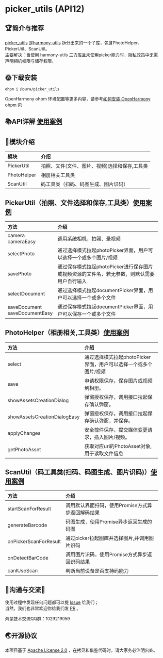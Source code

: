 # picker_utils (API12)

## 🏆简介与推荐

[picker_utils](https://ohpm.openharmony.cn/#/cn/detail/@pura%2Fpicker_utils)
是[harmony-utils](https://ohpm.openharmony.cn/#/cn/detail/@pura%2Fharmony-utils)
拆分出来的一个子库，包含PhotoHelper、PickerUtil、ScanUtil。   
主要解决：当使用 harmony-utils 三方库且未使用picker能力时，隐私政策中无需声明相机权限与储存权限。

## 🌞下载安装

`ohpm i @pura/picker_utils`

OpenHarmony ohpm
环境配置等更多内容，请参考[如何安装 OpenHarmony ohpm 包](https://ohpm.openharmony.cn/#/cn/help/downloadandinstall)
<br>

## 📚API详解 [使用案例](https://gitee.com/tongyuyan/harmony-utils/blob/master/entry/src/main/ets/pages/plug/MimeTypesPage.ets)

## 📂模块介绍

| 模块          | 介绍                       |
|:------------|:-------------------------|
| PickerUtil  | 拍照、文件(文件、图片、视频)选择和保存,工具类 |
| PhotoHelper | 相册相关工具类                  |
| ScanUtil    | 码工具类（扫码、码图生成、图片识码）       |

## PickerUtil（拍照、文件选择和保存,工具类）[使用案例](https://gitee.com/tongyuyan/harmony-utils/blob/master/entry/src/main/ets/pages/utils/PickerUtilPage.ets)

| 方法                               | 介绍                                                  |
|:---------------------------------|:----------------------------------------------------|
| camera<br>cameraEasy             | 调用系统相机，拍照、录视频                                       |
| selectPhoto                      | 通过选择模式拉起photoPicker界面，用户可以选择一个或多个图片/视频              |
| savePhoto                        | 通过保存模式拉起photoPicker进行保存图片或视频资源的文件名，若无参数，则默认需要用户自行输入 |
| selectDocument                   | 通过选择模式拉起documentPicker界面，用户可以选择一个或多个文件              |
| saveDocument<br>saveDocumentEasy | 通过保存模式拉起documentPicker界面，用户可以保存一个或多个文件              |

## PhotoHelper（相册相关,工具类）[使用案例](https://gitee.com/tongyuyan/harmony-utils/blob/master/entry/src/main/ets/pages/utils/PhotoHelperPage.ets)

| 方法                           | 介绍                                     |
|:-----------------------------|:---------------------------------------|
| select                       | 通过选择模式拉起photoPicker界面，用户可以选择一个或多个图片/视频 |
| save                         | 申请权限保存，保存图片或视频到相册。                     |
| showAssetsCreationDialog     | 弹窗授权保存，调用接口拉起保存确认弹窗。                   |
| showAssetsCreationDialogEasy | 弹窗授权保存，调用接口拉起保存确认弹窗，并保存。               |
| applyChanges                 | 安全控件保存，提交媒体变更请求，插入图片/视频。               |
| getPhotoAsset                | 获取对应uri的PhotoAsset对象,用于读取文件信息          |

## ScanUtil（码工具类(扫码、码图生成、图片识码)）[使用案例](https://gitee.com/tongyuyan/harmony-utils/blob/master/entry/src/main/ets/pages/utils/ScanUtilPage.ets)

| 方法                    | 介绍                           |
|:----------------------|:-----------------------------|
| startScanForResult    | 调用默认界面扫码，使用Promise方式异步返回解码结果 |
| generateBarcode       | 码图生成，使用Promise异步返回生成的码图      |
| onPickerScanForResult | 通过picker拉起图库并选择图片,并调用图片识码    |
| onDetectBarCode       | 调用图片识码，使用Promise方式异步返回识码结果   |
| canIUseScan           | 判断当前设备是否支持码能力                |

## 🍎沟通与交流🙏

使用过程中发现任何问题都可以提 [Issue](https://gitee.com/tongyuyan/harmony-utils/issues) 给我们；   
当然，我们也非常欢迎你给我们发 [PR](https://gitee.com/tongyuyan/harmony-utils/pulls) 。

鸿蒙技术交流QQ群：1029219059

## 🌏开源协议

本项目基于 [Apache License 2.0](https://www.apache.org/licenses/LICENSE-2.0.html) ，在拷贝和借鉴代码时，请大家务必注明出处。
